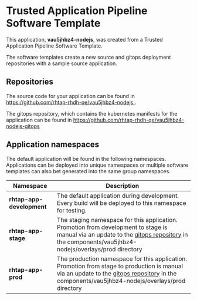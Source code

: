 # Trusted Application Pipeline Software Template

This application, **vau5jhbz4-nodejs**, was created from a Trusted Application Pipeline Software Template.

The software templates create a new source and gitops deployment repositories with a sample source application. 

## Repositories

The source code for your application can be found in [https://github.com/rhtap-rhdh-qe/vau5jhbz4-nodejs ](https://github.com/rhtap-rhdh-qe/vau5jhbz4-nodejs ).
 
The gitops repository, which contains the kubernetes manifests for the application can be found in 
[https://github.com/rhtap-rhdh-qe/vau5jhbz4-nodejs-gitops ](https://github.com/rhtap-rhdh-qe/vau5jhbz4-nodejs-gitops ) 

## Application namespaces 

The default application will be found in the following namespaces. Applications can be deployed into unique namespaces or multiple software templates can also bet generated into the same group namespaces.  

|  Namespace   |  Description   |  
| -------- | -------- |   
| **rhtap-app-development** | The default application during development. Every build will be deployed to this namespace for testing. | 
| **rhtap-app-stage** | The staging namespace for this application. Promotion from development to stage is manual via an update to the [gitops repository](https://github.com/rhtap-rhdh-qe/vau5jhbz4-nodejs-gitops ) in the components/vau5jhbz4-nodejs/overlays/prod directory |  
| **rhtap-app-prod** | The production namespace for this application. Promotion from stage to production is manual via an update to the [gitops repository](https://github.com/rhtap-rhdh-qe/vau5jhbz4-nodejs-gitops ) in the components/vau5jhbz4-nodejs/overlays/prod directory | 